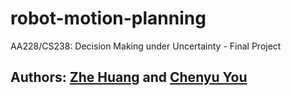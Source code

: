 # robot-motion-planning
AA228/CS238: Decision Making under Uncertainty - Final Project

## Authors: [Zhe Huang](https://github.com/tedhuang96) and [Chenyu You](https://github.com/charlesyou999648)
